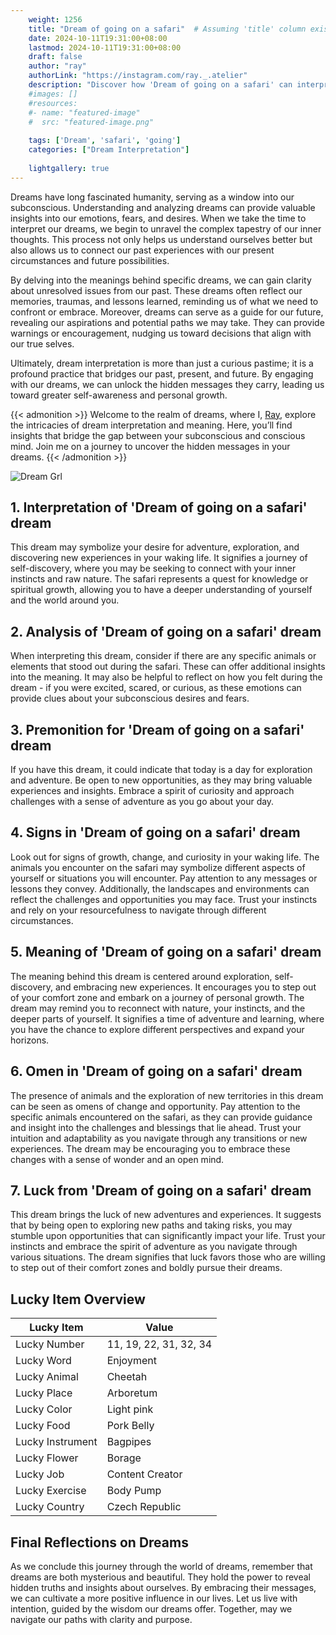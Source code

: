 ```yaml
---
    weight: 1256
    title: "Dream of going on a safari"  # Assuming 'title' column exists
    date: 2024-10-11T19:31:00+08:00
    lastmod: 2024-10-11T19:31:00+08:00
    draft: false
    author: "ray"
    authorLink: "https://instagram.com/ray._.atelier"
    description: "Discover how 'Dream of going on a safari' can interpret your future and uncover its significant meanings in your life."
    #images: []
    #resources:
    #- name: "featured-image"
    #  src: "featured-image.png"
    
    tags: ['Dream', 'safari', 'going']
    categories: ["Dream Interpretation"]
    
    lightgallery: true
---
```

    
Dreams have long fascinated humanity, serving as a window into our subconscious. Understanding and analyzing dreams can provide valuable insights into our emotions, fears, and desires. When we take the time to interpret our dreams, we begin to unravel the complex tapestry of our inner thoughts. This process not only helps us understand ourselves better but also allows us to connect our past experiences with our present circumstances and future possibilities.

By delving into the meanings behind specific dreams, we can gain clarity about unresolved issues from our past. These dreams often reflect our memories, traumas, and lessons learned, reminding us of what we need to confront or embrace. Moreover, dreams can serve as a guide for our future, revealing our aspirations and potential paths we may take. They can provide warnings or encouragement, nudging us toward decisions that align with our true selves.

Ultimately, dream interpretation is more than just a curious pastime; it is a profound practice that bridges our past, present, and future. By engaging with our dreams, we can unlock the hidden messages they carry, leading us toward greater self-awareness and personal growth.

{{< admonition >}}
Welcome to the realm of dreams, where I, [Ray](https://instagram.com/ray._.atelier), explore the intricacies of dream interpretation and meaning. Here, you’ll find insights that bridge the gap between your subconscious and conscious mind. Join me on a journey to uncover the hidden messages in your dreams.
{{< /admonition >}}

![Dream Grl](https://cdn.pixabay.com/photo/2017/11/02/03/35/gothic-2910057_1280.jpg "Dream Grl")

## 1. Interpretation of 'Dream of going on a safari' dream
 This dream may symbolize your desire for adventure, exploration, and discovering new experiences in your waking life. It signifies a journey of self-discovery, where you may be seeking to connect with your inner instincts and raw nature. The safari represents a quest for knowledge or spiritual growth, allowing you to have a deeper understanding of yourself and the world around you.

## 2. Analysis of 'Dream of going on a safari' dream
 When interpreting this dream, consider if there are any specific animals or elements that stood out during the safari. These can offer additional insights into the meaning. It may also be helpful to reflect on how you felt during the dream - if you were excited, scared, or curious, as these emotions can provide clues about your subconscious desires and fears.

## 3. Premonition for 'Dream of going on a safari' dream
 If you have this dream, it could indicate that today is a day for exploration and adventure. Be open to new opportunities, as they may bring valuable experiences and insights. Embrace a spirit of curiosity and approach challenges with a sense of adventure as you go about your day.

## 4. Signs in 'Dream of going on a safari' dream
 Look out for signs of growth, change, and curiosity in your waking life. The animals you encounter on the safari may symbolize different aspects of yourself or situations you will encounter. Pay attention to any messages or lessons they convey. Additionally, the landscapes and environments can reflect the challenges and opportunities you may face. Trust your instincts and rely on your resourcefulness to navigate through different circumstances.

## 5. Meaning of 'Dream of going on a safari' dream
 The meaning behind this dream is centered around exploration, self-discovery, and embracing new experiences. It encourages you to step out of your comfort zone and embark on a journey of personal growth. The dream may remind you to reconnect with nature, your instincts, and the deeper parts of yourself. It signifies a time of adventure and learning, where you have the chance to explore different perspectives and expand your horizons.

## 6. Omen in 'Dream of going on a safari' dream
 The presence of animals and the exploration of new territories in this dream can be seen as omens of change and opportunity. Pay attention to the specific animals encountered on the safari, as they can provide guidance and insight into the challenges and blessings that lie ahead. Trust your intuition and adaptability as you navigate through any transitions or new experiences. The dream may be encouraging you to embrace these changes with a sense of wonder and an open mind.

## 7. Luck from 'Dream of going on a safari' dream
 This dream brings the luck of new adventures and experiences. It suggests that by being open to exploring new paths and taking risks, you may stumble upon opportunities that can significantly impact your life. Trust your instincts and embrace the spirit of adventure as you navigate through various situations. The dream signifies that luck favors those who are willing to step out of their comfort zones and boldly pursue their dreams.

## Lucky Item Overview
| Lucky Item          | Value              |
|---------------|--------------------|
| Lucky Number        | 11, 19, 22, 31, 32, 34  |
| Lucky Word          | Enjoyment |
| Lucky Animal        | Cheetah |
| Lucky Place         | Arboretum     |
| Lucky Color         | Light pink     |
| Lucky Food          | Pork Belly      |
| Lucky Instrument    | Bagpipes |
| Lucky Flower        | Borage    |
| Lucky Job           | Content Creator       |
| Lucky Exercise      | Body Pump  |
| Lucky Country       | Czech Republic    |


##  Final Reflections on Dreams

As we conclude this journey through the world of dreams, remember that dreams are both mysterious and beautiful. They hold the power to reveal hidden truths and insights about ourselves. By embracing their messages, we can cultivate a more positive influence in our lives. Let us live with intention, guided by the wisdom our dreams offer. Together, may we navigate our paths with clarity and purpose.
